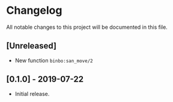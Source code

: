 # Changelog

All notable changes to this project will be documented in this file.

## [Unreleased]

- New function `binbo:san_move/2`

## [0.1.0] - 2019-07-22

- Initial release.
